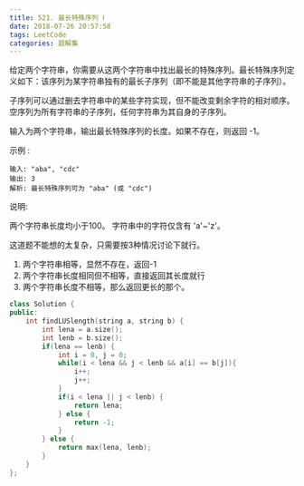 ```yaml
---
title: 521. 最长特殊序列 Ⅰ
date: 2018-07-26 20:57:58
tags: LeetCode
categories: 题解集
---
```


给定两个字符串，你需要从这两个字符串中找出最长的特殊序列。最长特殊序列定义如下：该序列为某字符串独有的最长子序列（即不能是其他字符串的子序列）。

子序列可以通过删去字符串中的某些字符实现，但不能改变剩余字符的相对顺序。空序列为所有字符串的子序列，任何字符串为其自身的子序列。

输入为两个字符串，输出最长特殊序列的长度。如果不存在，则返回 -1。

示例 :
```
输入: "aba", "cdc"
输出: 3
解析: 最长特殊序列可为 "aba" (或 "cdc")
```
说明:

两个字符串长度均小于100。
字符串中的字符仅含有 'a'~'z'。

这道题不能想的太复杂，只需要按3种情况讨论下就行。
1. 两个字符串相等，显然不存在，返回-1
2. 两个字符串长度相同但不相等，直接返回其长度就行
3. 两个字符串长度不相等，那么返回更长的那个。
```cpp
class Solution {
public:
    int findLUSlength(string a, string b) {
        int lena = a.size();
        int lenb = b.size();
        if(lena == lenb) {
            int i = 0, j = 0;
            while(i < lena && j < lenb && a[i] == b[j]){
                i++;
                j++;
            }
            if(i < lena || j < lenb) {
                return lena;
            } else {
                return -1;
            }
        } else {
            return max(lena, lenb);
        }
    }
};
```